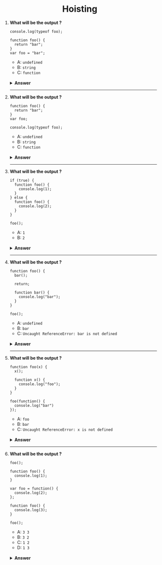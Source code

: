<div align="center">
  <h1>Hoisting</h1>
</div>

<ol>
<li>

**What will be the output ?**

```JS
console.log(typeof foo);

function foo() {
  return "bar";
}
var foo = "bar";

```

- A: `undefined`
- B: `string`
- C: `function`

<br/>

<details>
<summary><b>Answer</b></summary>
<p>

#### Option: C

</p>
</details>

</li>

---

<li>

**What will be the output ?**

```JS
function foo() {
  return "bar";
}
var foo;

console.log(typeof foo);
```

- A: `undefined`
- B: `string`
- C: `function`

<br/>

<details>
<summary><b>Answer</b></summary>
<p>

#### Option: C

</p>
</details>

</li>

---

<li>

**What will be the output ?**

```JS
if (true) {
  function foo() {
    console.log(1);
  }
} else {
  function foo() {
    console.log(2);
  }
}

foo();
```

- A: `1`
- B: `2`

<br/>

<details>
<summary><b>Answer</b></summary>
<p>

#### Option: A

</p>
</details>

</li>

---

<li>

**What will be the output ?**

```JS
function foo() {
  bar();

  return;

  function bar() {
    console.log("bar");
  }
}

foo();
```

- A: `undefined`
- B: `bar`
- C: `Uncaught ReferenceError: bar is not defined`

<br/>

<details>
<summary><b>Answer</b></summary>
<p>

#### Option: B

</p>
</details>

</li>

---

<li>

**What will be the output ?**

```JS
function foo(x) {
  x();

  function x() {
    console.log("foo");
  }
}

foo(function() {
  console.log("bar")
});
```

- A: `foo`
- B: `bar`
- C: `Uncaught ReferenceError: x is not defined`

<br/>

<details>
<summary><b>Answer</b></summary>
<p>

#### Option: A

</p>
</details>

</li>

---

<li>

**What will be the output ?**

```JS
foo();

function foo() {
  console.log(1);
}

var foo = function() {
  console.log(2);
};

function foo() {
  console.log(3);
}

foo();
```

- A: `3 3`
- B: `3 2`
- C: `1 2`
- D: `1 3`

<br/>

<details>
<summary><b>Answer</b></summary>
<p>

#### Option: B

</p>
</details>

</li>
</ol>
